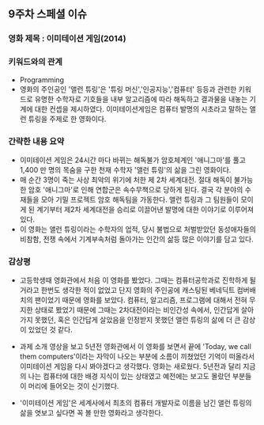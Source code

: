 ## 9주차 스페셜 이슈

### 영화 제목 : 이미테이션 게임(2014)


### 키워드와의 관계

- Programming
- 영화의 주인공인 '앨런 튜링'은 '튜링 머신','인공지능','컴퓨터' 등등과 관련한 키워드로 유명한 수학자로 기호들을 내부 알고리즘에 따라 해독하고 결과물을 내놓는 기계에 대한 컨셉을 제시하였다. 이미테이션게임은 컴퓨터 발명의 시초라고 말하는 앨런 튜링을 주제로 한 영화이다.


### 간략한 내용 요약
- 이미테이션 게임은 24시간 마다 바뀌는 해독불가 암호체계인 '애니그마'를 풀고 1,400 만 명의 목숨을 구한 천재 수학자 '앨런 튜링'의 삶을 그린 영화이다.
- 매 순간 3명이 죽는 사상 최악의 위기에 처한 제 2차 세계대전. 절대 해독이 불가능한 암호 '애니그마'로 인해 연합군은 속수무책으로 당하게 된다. 결국 각 분야의 수재들을 모아 기밀 프로젝트 암호 해독팀을 가동한다. 앨런 튜링과 그 팀원들이 모이게 된 계기부터 제2차 세계대전을 승리로 이끌어낸 발명에 대한 이야기로 이루어져있다.
- 이 영화는 앨런 튜링이라는 수학자의 업적, 당시 불법으로 처벌받았던 동성애자들의 비참함, 전쟁 속에서 기계부속처럼 돌아가는 인간의 삶등 많은 이야기를 담고 있다.


### 감상평
- 고등학생때 영화관에서 처음 이 영화를 봤었다. 그때는 컴퓨터공학과로 진학하게 될거라고 한번도 생각한 적이 없었고 단지 영화의 주인공에 캐스팅된 베네딕트 컴버배치의 팬이었기 때문에 영화를 보았다. 컴퓨터, 알고리즘, 프로그램에 대해서 전혀 무지한 상태로 봤었기 때문에 그때는 2차대전이라는 비인간성 속에서, 인간답게 살아가지 못했던, 혹은 인간답게 살았음을 인정받지 못했던 앨런 튜링의 삶에 더 큰 감상이 있었던 것 같다.

- 과제 소개 영상을 보고 5년전 영화관에서 이 영화를 보면서 끝에 'Today, we call them computers'이라는 자막이 나오는 부분에 소름이 끼쳤었던 기억이 떠올라서 이미테이션 게임을 다시 봐야겠다고 생각했다. 영화는 새로웠다. 5년전과 달리 지금의 나는 컴퓨터에 대한 배경 지식이 있는 상태였고 예전에는 보고도 몰랐던 부분들이 머리에 들어오는 것이 신기했다.

- '이미테이션 게임'은 세계사에서 최초의 컴퓨터 개발자로 이름을 남긴 앨런 튜링의 삶을 엿보고 싶다면 꼭 볼 만한 영화라고 생각한다.
